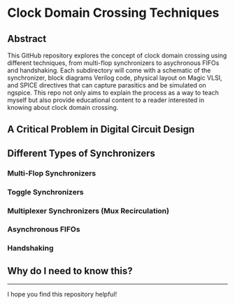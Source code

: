 # Clock Domain Crossing Techniques

## Abstract
This GitHub repository explores the concept of clock domain crossing using different techniques, from multi-flop synchronizers to 
asychronous FIFOs and handshaking. Each subdirectory will come with a schematic of the synchronizer, block diagrams Verilog code, physical
layout on Magic VLSI, and SPICE directives that can capture parasitics and be simulated on ngspice. This repo not only aims
to explain the process as a way to teach myself but also provide educational content to a reader interested in knowing about clock domain crossing.

## A Critical Problem in Digital Circuit Design

## Different Types of Synchronizers

### Multi-Flop Synchronizers

### Toggle Synchronizers

### Multiplexer Synchronizers (Mux Recirculation)

### Asynchronous FIFOs

### Handshaking

## Why do I need to know this?

---

I hope you find this repository helpful!
